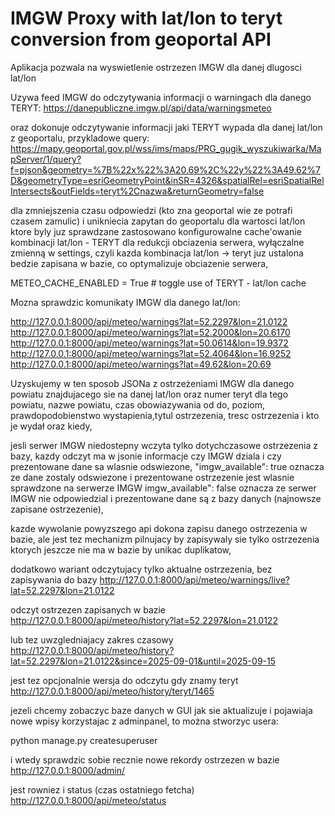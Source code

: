# IMGW Proxy with lat/lon to teryt conversion from geoportal API

Aplikacja pozwala na wyswietlenie ostrzezen IMGW dla danej dlugosci lat/lon

Uzywa feed IMGW do odczytywania informacji o warningach dla danego TERYT:
https://danepubliczne.imgw.pl/api/data/warningsmeteo

oraz dokonuje odczytywanie informacji jaki TERYT wypada dla danej lat/lon z geoportalu, przykladowe query:
https://mapy.geoportal.gov.pl/wss/ims/maps/PRG_gugik_wyszukiwarka/MapServer/1/query?f=pjson&geometry=%7B%22x%22%3A20.69%2C%22y%22%3A49.62%7D&geometryType=esriGeometryPoint&inSR=4326&spatialRel=esriSpatialRelIntersects&outFields=teryt%2Cnazwa&returnGeometry=false

dla zmniejszenia czasu odpowiedzi (kto zna geoportal wie ze potrafi czasem zamulic) i unikniecia zapytan do geoportalu dla wartosci lat/lon ktore byly juz sprawdzane zastosowano konfigurowalne cache'owanie kombinacji lat/lon - TERYT dla redukcji obciazenia serwera, wyłączalne zmienną w settings, czyli kazda kombinacja lat/lon -> teryt juz ustalona bedzie zapisana w bazie, co optymalizuje obciazenie serwera,

METEO_CACHE_ENABLED = True  # toggle use of TERYT - lat/lon cache


Mozna sprawdzic komunikaty IMGW dla danego lat/lon:

http://127.0.0.1:8000/api/meteo/warnings?lat=52.2297&lon=21.0122
http://127.0.0.1:8000/api/meteo/warnings?lat=52.2000&lon=20.6170
http://127.0.0.1:8000/api/meteo/warnings?lat=50.0614&lon=19.9372
http://127.0.0.1:8000/api/meteo/warnings?lat=52.4064&lon=16.9252
http://127.0.0.1:8000/api/meteo/warnings?lat=49.62&lon=20.69


Uzyskujemy w ten sposob JSONa z ostrzeżeniami IMGW dla danego powiatu znajdujacego sie na danej lat/lon oraz numer teryt dla tego powiatu, nazwe powiatu, czas obowiazywania od do, poziom, prawdopodobienstwo wystapienia,tytul ostrzezenia, tresc ostrzezenia i kto je wydał oraz kiedy,

jesli serwer IMGW niedostepny wczyta tylko dotychczasowe ostrzezenia z bazy, kazdy odczyt ma w jsonie informacje czy IMGW dziala i czy prezentowane dane sa wlasnie odswiezone,
"imgw_available": true oznacza ze dane zostaly odswiezone i prezentowane ostrzezenie jest wlasnie sprawdzone na serwerze IMGW
imgw_available": false oznacza ze serwer IMGW nie odpowiedzial i prezentowane dane są z bazy danych (najnowsze zapisane ostrzezenie),


kazde wywolanie powyzszego api dokona zapisu danego ostrzezenia w bazie, ale jest tez mechanizm pilnujacy by zapisywaly sie tylko ostrzezenia ktorych jeszcze nie ma w bazie by unikac duplikatow,


dodatkowo wariant odczytujacy tylko aktualne ostrzezenia, bez zapisywania do bazy
http://127.0.0.1:8000/api/meteo/warnings/live?lat=52.2297&lon=21.0122


odczyt ostrzezen zapisanych w bazie
http://127.0.0.1:8000/api/meteo/history?lat=52.2297&lon=21.0122

lub tez uwzgledniajacy zakres czasowy
http://127.0.0.1:8000/api/meteo/history?lat=52.2297&lon=21.0122&since=2025-09-01&until=2025-09-15


jest tez opcjonalnie wersja do odczytu gdy znamy teryt
http://127.0.0.1:8000/api/meteo/history/teryt/1465


jezeli chcemy zobaczyc baze danych w GUI jak sie aktualizuje i pojawiaja nowe wpisy  korzystajac z adminpanel, 
to można stworzyc usera:

python manage.py createsuperuser

i wtedy sprawdzic sobie recznie nowe rekordy ostrzezen w bazie
http://127.0.0.1:8000/admin/


jest rowniez i status (czas ostatniego fetcha)
http://127.0.0.1:8000/api/meteo/status